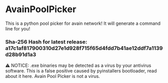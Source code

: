 # AvainPoolPicker
This is a python pool picker for avain network! It will generate a command line for you!

### Sha-256 Hash for latest release: a17c1af817900310d27e1d928f715f65d4fdd7b41ae12ddf7a1139d28b91d1a3

⚠️ NOTICE: .exe binaries may be detected as a virus by your antivirus software. This is a false positive caused by pyinstallers bootloader, read about it here. Avain Pool Picker is not a virus.
